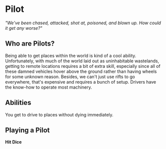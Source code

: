 # Pilot

_"We've been chased, attacked, shot at, poisoned, and blown up. How could it get any worse?"_

## Who are Pilots?

Being able to get places within the world is kind of a cool ability. Unfortunately, with much of the world laid out as uninhabitable wastelands, getting to remote locations requires a bit of extra skill, especially since all of these damned vehicles hover above the ground rather than having wheels for some unknown reason. Besides, we can't just use rifts to go everywhere, that's expensive and requires a bunch of setup. Drivers have the know-how to operate most machinery. 

## Abilities

You get to drive to places without dying immediately.

## Playing a Pilot

**Hit Dice**
